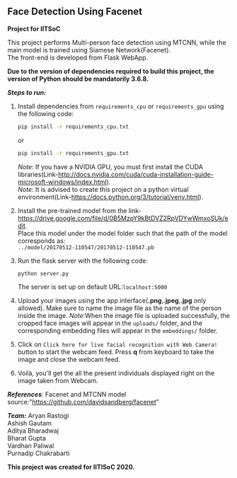 ## Face Detection Using Facenet
**Project for IITSoC**

This project performs Multi-person face detection using MTCNN, while the main model is trained using Siamese Network(Facenet).  
The front-end is developed from Flask WebApp.  

**Due to the version of dependencies required to build this project, the version of Python should be mandatorily 3.6.8.**    


***Steps to run:***  
1. Install dependencies from `requirements_cpu` or `requirements_gpu` using the following code:  
    ```bash
    pip install -r requirements_cpu.txt
    ```
    or 
    ```bash
    pip install -r requirements_gpu.txt
    ```
   *Note*: If you have a NVIDIA GPU, you must first install the CUDA libraries(Link-http://docs.nvidia.com/cuda/cuda-installation-guide-microsoft-windows/index.html).  
   *Note*: It is advised to create this project on a python virtual environment(Link-https://docs.python.org/3/tutorial/venv.html). 
    
2. Install the pre-trained model from the link-https://drive.google.com/file/d/0B5MzpY9kBtDVZ2RpVDYwWmxoSUk/edit.  
   Place this model under the model folder such that the path of the model corresponds as:  
   `../model/20170512-110547/20170512-110547.pb`
  
3. Run the flask server with the following code:
   ```bash
   python server.py
   ```
   The server is set up on default URL:`localhost:5000`  
   
4. Upload your images using the app interface(**.png**,**.jpeg**,**.jpg** only allowed). Make sure to name the image file as the name of the person inside the image.
   *Note*:When the image file is uploaded successfully, the cropped face images will appear in the `uploads/` folder, and the corresponding embedding files will appear in the
   `embeddings/` folder.

5. Click on `Click here for live facial recognition with Web Camera!` button to start the webcam feed. Press **q** from keyboard to take the image and close the webcam feed.  

6. Voilà, you'll get the all the present individuals displayed right on the image taken from Webcam.

***References***:
Facenet and MTCNN model source:"https://github.com/davidsandberg/facenet"

***Team:***
Aryan Rastogi    
Ashish Gautam     
Aditya Bharadwaj   
Bharat Gupta   
Vardhan Paliwal    
Purnadip Chakrabarti   

**This project was created for IITISoC 2020.**


